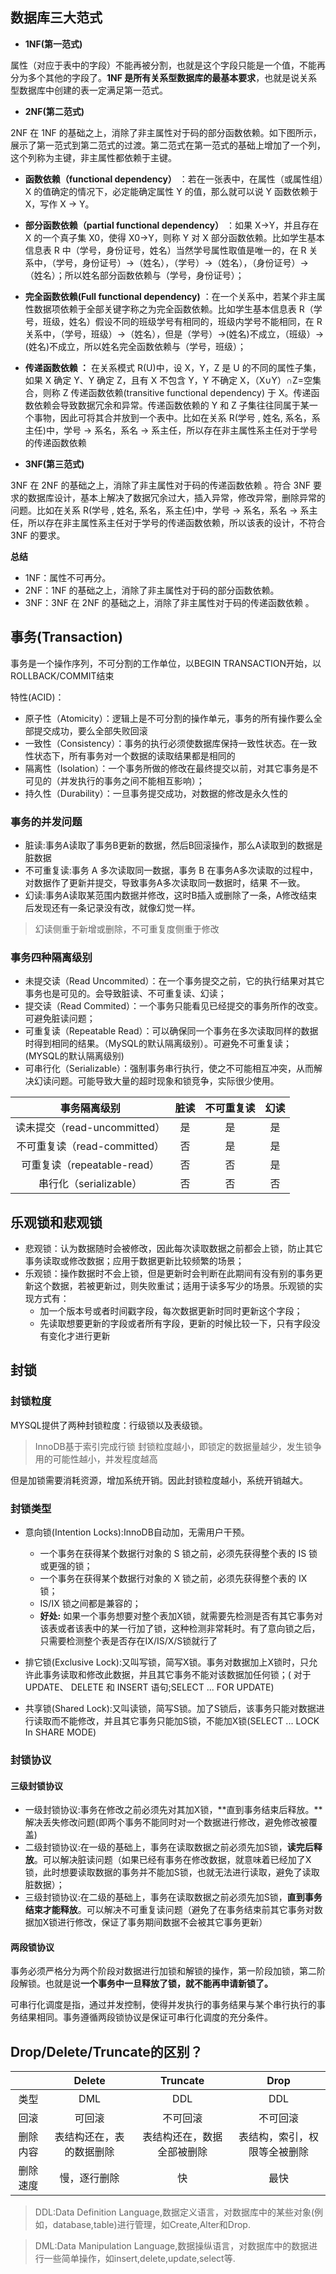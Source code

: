 ## 数据库三大范式
* **1NF(第一范式)**

属性（对应于表中的字段）不能再被分割，也就是这个字段只能是一个值，不能再分为多个其他的字段了。**1NF 是所有关系型数据库的最基本要求**，也就是说关系型数据库中创建的表一定满足第一范式。

* **2NF(第二范式)**

2NF 在 1NF 的基础之上，消除了非主属性对于码的部分函数依赖。如下图所示，展示了第一范式到第二范式的过渡。第二范式在第一范式的基础上增加了一个列，这个列称为主键，非主属性都依赖于主键。


* **函数依赖（functional dependency）** ：若在一张表中，在属性（或属性组）X 的值确定的情况下，必定能确定属性 Y 的值，那么就可以说 Y 函数依赖于 X，写作 X → Y。
* **部分函数依赖（partial functional dependency）** ：如果 X→Y，并且存在 X 的一个真子集 X0，使得 X0→Y，则称 Y 对 X 部分函数依赖。比如学生基本信息表 R 中（学号，身份证号，姓名）当然学号属性取值是唯一的，在 R 关系中，（学号，身份证号）->（姓名），（学号）->（姓名），（身份证号）->（姓名）；所以姓名部分函数依赖与（学号，身份证号）；
* **完全函数依赖(Full functional dependency)** ：在一个关系中，若某个非主属性数据项依赖于全部关键字称之为完全函数依赖。比如学生基本信息表 R（学号，班级，姓名）假设不同的班级学号有相同的，班级内学号不能相同，在 R 关系中，（学号，班级）->（姓名），但是（学号）->(姓名)不成立，（班级）->(姓名)不成立，所以姓名完全函数依赖与（学号，班级）；
* **传递函数依赖 ：** 在关系模式 R(U)中，设 X，Y，Z 是 U 的不同的属性子集，如果 X 确定 Y、Y 确定 Z，且有 X 不包含 Y，Y 不确定 X，（X∪Y）∩Z=空集合，则称 Z 传递函数依赖(transitive functional dependency) 于 X。传递函数依赖会导致数据冗余和异常。传递函数依赖的 Y 和 Z 子集往往同属于某一个事物，因此可将其合并放到一个表中。比如在关系 R(学号 , 姓名, 系名，系主任)中，学号 → 系名，系名 → 系主任，所以存在非主属性系主任对于学号的传递函数依赖

* **3NF(第三范式)**

3NF 在 2NF 的基础之上，消除了非主属性对于码的传递函数依赖 。符合 3NF 要求的数据库设计，基本上解决了数据冗余过大，插入异常，修改异常，删除异常的问题。比如在关系 R(学号 , 姓名, 系名，系主任)中，学号 → 系名，系名 → 系主任，所以存在非主属性系主任对于学号的传递函数依赖，所以该表的设计，不符合 3NF 的要求。

**总结**
* 1NF：属性不可再分。
* 2NF：1NF 的基础之上，消除了非主属性对于码的部分函数依赖。
* 3NF：3NF 在 2NF 的基础之上，消除了非主属性对于码的传递函数依赖 。

## 事务(Transaction)

事务是一个操作序列，不可分割的工作单位，以BEGIN TRANSACTION开始，以ROLLBACK/COMMIT结束

特性(ACID)：
* 原子性（Atomicity）：逻辑上是不可分割的操作单元，事务的所有操作要么全部提交成功，要么全部失败回滚
* 一致性（Consistency）：事务的执行必须使数据库保持一致性状态。在一致性状态下，所有事务对一个数据的读取结果都是相同的
* 隔离性（Isolation）：一个事务所做的修改在最终提交以前，对其它事务是不可见的（并发执行的事务之间不能相互影响）；
* 持久性（Durability）：一旦事务提交成功，对数据的修改是永久性的

### 事务的并发问题
* 脏读:事务A读取了事务B更新的数据，然后B回滚操作，那么A读取到的数据是脏数据
* 不可重复读:事务 A 多次读取同一数据，事务 B 在事务A多次读取的过程中，对数据作了更新并提交，导致事务A多次读取同一数据时，结果 不一致。
* 幻读:事务A读取某范围内数据并修改，这时B插入或删除了一条，A修改结束后发现还有一条记录没有改，就像幻觉一样。

>幻读侧重于新增或删除，不可重复度侧重于修改
### 事务四种隔离级别
* 未提交读（Read Uncommited）：在一个事务提交之前，它的执行结果对其它事务也是可见的。会导致脏读、不可重复读、幻读；
* 提交读（Read Commited）：一个事务只能看见已经提交的事务所作的改变。可避免脏读问题；
* 可重复读（Repeatable Read）：可以确保同一个事务在多次读取同样的数据时得到相同的结果。（MySQL的默认隔离级别）。可避免不可重复读；(MYSQL的默认隔离级别)
* 可串行化（Serializable）：强制事务串行执行，使之不可能相互冲突，从而解决幻读问题。可能导致大量的超时现象和锁竞争，实际很少使用。

|         事务隔离级别         | 脏读  | 不可重复读 | 幻读  |
| :--------------------------: | :---: | :--------: | :---: |
| 读未提交（read-uncommitted） |  是   |     是     |  是   |
| 不可重复读（read-committed） |  否   |     是     |  是   |
| 可重复读（repeatable-read）  |  否   |     否     |  是   |
|    串行化（serializable）    |  否   |     否     |  否   |

## 乐观锁和悲观锁
* 悲观锁：认为数据随时会被修改，因此每次读取数据之前都会上锁，防止其它事务读取或修改数据；应用于数据更新比较频繁的场景；
* 乐观锁：操作数据时不会上锁，但是更新时会判断在此期间有没有别的事务更新这个数据，若被更新过，则失败重试；适用于读多写少的场景。乐观锁的实现方式有：
    * 加一个版本号或者时间戳字段，每次数据更新时同时更新这个字段；
    * 先读取想要更新的字段或者所有字段，更新的时候比较一下，只有字段没有变化才进行更新

## 封锁
### 封锁粒度
MYSQL提供了两种封锁粒度：行级锁以及表级锁。

>InnoDB基于索引完成行锁
封锁粒度越小，即锁定的数据量越少，发生锁争用的可能性越小，并发程度越高

但是加锁需要消耗资源，增加系统开销。因此封锁粒度越小，系统开销越大。
### 封锁类型
* 意向锁(Intention Locks):InnoDB自动加，无需用户干预。
    * 一个事务在获得某个数据行对象的 S 锁之前，必须先获得整个表的 IS 锁或更强的锁；
    * 一个事务在获得某个数据行对象的 X 锁之前，必须先获得整个表的 IX 锁；
    * IS/IX 锁之间都是兼容的；
    * **好处:** 如果一个事务想要对整个表加X锁，就需要先检测是否有其它事务对该表或者该表中的某一行加了锁，这种检测非常耗时。有了意向锁之后，只需要检测整个表是否存在IX/IS/X/S锁就行了
* 排它锁(Exclusive Lock):又叫写锁，简写X锁。事务对数据加上X锁时，只允许此事务读取和修改此数据，并且其它事务不能对该数据加任何锁；( 对于 UPDATE、 DELETE 和 INSERT 语句;SELECT ... FOR UPDATE) 
  
* 共享锁(Shared Lock):又叫读锁，简写S锁。加了S锁后，该事务只能对数据进行读取而不能修改，并且其它事务只能加S锁，不能加X锁(SELECT ... LOCK In SHARE MODE)


### 封锁协议
#### 三级封锁协议
* 一级封锁协议:事务在修改之前必须先对其加X锁，**直到事务结束后释放。**解决丢失修改问题(即两个事务不能同时对一个数据进行修改，避免修改被覆盖)
* 二级封锁协议:在一级的基础上，事务在读取数据之前必须先加S锁，**读完后释放**。可以解决脏读问题（如果已经有事务在修改数据，就意味着已经加了X锁，此时想要读取数据的事务并不能加S锁，也就无法进行读取，避免了读取脏数据）；
* 三级封锁协议:在二级的基础上，事务在读取数据之前必须先加S锁，**直到事务结束才能释放**。可以解决不可重复读问题（避免了在事务结束前其它事务对数据加X锁进行修改，保证了事务期间数据不会被其它事务更新）

#### 两段锁协议
事务必须严格分为两个阶段对数据进行加锁和解锁的操作，第一阶段加锁，第二阶段解锁。也就是说**一个事务中一旦释放了锁，就不能再申请新锁了。**

可串行化调度是指，通过并发控制，使得并发执行的事务结果与某个串行执行的事务结果相同。事务遵循两段锁协议是保证可串行化调度的充分条件。
## Drop/Delete/Truncate的区别？

|          |           Delete           |           Truncate           |           Drop           |
| :------: | :----------------------: | :------------------------: | :--------------------------: |
|   类型   |           DML            |            DDL             |             DDL              |
|   回滚   |          可回滚          |          不可回滚          |           不可回滚           |
| 删除内容 | 表结构还在，表的数据删除 | 表结构还在，数据全部被删除 | 表结构，索引，权限等全被删除 |
| 删除速度 |       慢，逐行删除       |             快             |             最快             |
>DDL:Data Definition Language,数据定义语言，对数据库中的某些对象(例如，database,table)进行管理，如Create,Alter和Drop.

>DML:Data Manipulation Language,数据操纵语言，对数据库中的数据进行一些简单操作，如insert,delete,update,select等.